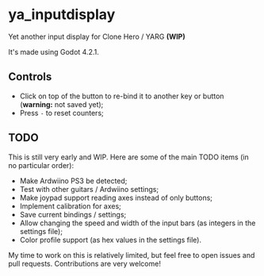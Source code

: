 # ya_inputdisplay
Yet another input display for Clone Hero / YARG **(WIP)**

It's made using Godot 4.2.1.

## Controls
- Click on top of the button to re-bind it to another key or button (**warning:** not saved yet);
- Press `-` to reset counters;

## TODO
This is still very early and WIP. Here are some of the main TODO items (in no particular order):
- Make Ardwiino PS3 be detected;
- Test with other guitars / Ardwiino settings;
- Make joypad support reading axes instead of only buttons;
- Implement calibration for axes;
- Save current bindings / settings;
- Allow changing the speed and width of the input bars (as integers in the settings file);
- Color profile support (as hex values in the settings file).

My time to work on this is relatively limited, but feel free to open issues and pull requests. Contributions are very welcome!
